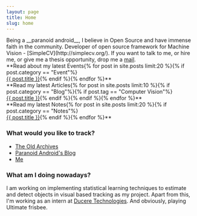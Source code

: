 ```yaml
---
layout: page
title: Home
slug: home
---
```

<section class="g one-whole info-on-me text-cols--1 portable-text-cols--1 landmark" markdown="1">
Being a __paranoid android__, I believe in Open Source and have immense faith in the community. Developer of open source framework for Machine Vision - [SimpleCV](http://simplecv.org/).
If you want to talk to me, or hire me, or give me a thesis opportunity, drop me a <a href="mailto:jayrambhia777@gmail.com">mail</a>.

</section>

<section class="g one-half portable-one-whole" markdown="1">
**Read about my latest Events{% for post in site.posts limit:20 %}{% if post.category == "Event"%}<br> <a href="{{ post.url }}">{{ post.title }}</a>{% endif %}{% endfor %}**
</section>

<section class="g one-half portable-one-whole" markdown="1">
**Read my latest Articles{% for post in site.posts limit:10 %}{% if post.category == "Blog"%}{% if post.tag == "Computer Vision"%}<br> <a href="{{ post.url }}">{{ post.title }}</a>{% endif %}{% endif %}{% endfor %}**
</section>

<section class="g one-half portable-one-whole" markdown="1">
**Read my latest Notes{% for post in site.posts limit:20 %}{% if post.category == "Notes"%}<br> <a href="{{ post.url }}">{{ post.title }}</a>{% endif %}{% endfor %}**
</section>

<section class="g one-half portable-one-whole links">
	<h3>What would you like to track?</h3>
	<ul class="block-list">
		<li><a href="/archive" class="block-list__link">The Old Archives</a></li>
		<li><a href="/Blog/" class="block-list__link">Paranoid Android's Blog</a></li>
		<li><a href="/Me" class="block-list__link">Me</a></li>
	</ul>
</section>

<section class="g one-half portable-one-whole">
	<h3>What am I doing nowadays?</h3>
	<p>I am working on implementing statistical learning techniques to estimate and detect objects in visual based tracking as my project. Apart from this, I'm working as an intern at <a href="http://duceretech.com/">Ducere Technologies</a>. And obviously, playing Ultimate frisbee.</p>
</section>